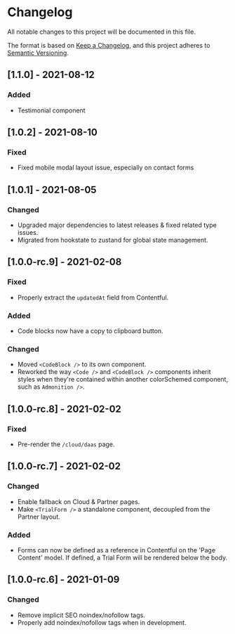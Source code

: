 # Changelog

All notable changes to this project will be documented in this file.

The format is based on [Keep a Changelog](https://keepachangelog.com/en/1.0.0/),
and this project adheres to [Semantic Versioning](https://semver.org/spec/v2.0.0.html).

## [1.1.0] - 2021-08-12

### Added
- Testimonial component

## [1.0.2] - 2021-08-10

### Fixed
- Fixed mobile modal layout issue, especially on contact forms

## [1.0.1] - 2021-08-05

### Changed
- Upgraded major dependencies to latest releases & fixed related type issues.
- Migrated from hookstate to zustand for global state management.

## [1.0.0-rc.9] - 2021-02-08

### Fixed

- Properly extract the `updatedAt` field from Contentful.

### Added

- Code blocks now have a copy to clipboard button.

### Changed

- Moved `<CodeBlock />` to its own component.
- Reworked the way `<Code />` and `<CodeBlock />` components inherit styles when they're contained within another colorSchemed component, such as `Admonition />`.

## [1.0.0-rc.8] - 2021-02-02

### Fixed

- Pre-render the `/cloud/daas` page.

## [1.0.0-rc.7] - 2021-02-02

### Changed

- Enable fallback on Cloud & Partner pages.
- Make `<TrialForm />` a standalone component, decoupled from the Partner layout.

### Added

- Forms can now be defined as a reference in Contentful on the 'Page Content' model. If defined, a Trial Form will be rendered below the body.

## [1.0.0-rc.6] - 2021-01-09

### Changed

- Remove implicit SEO noindex/nofollow tags.
- Properly add noindex/nofollow tags when in development.
